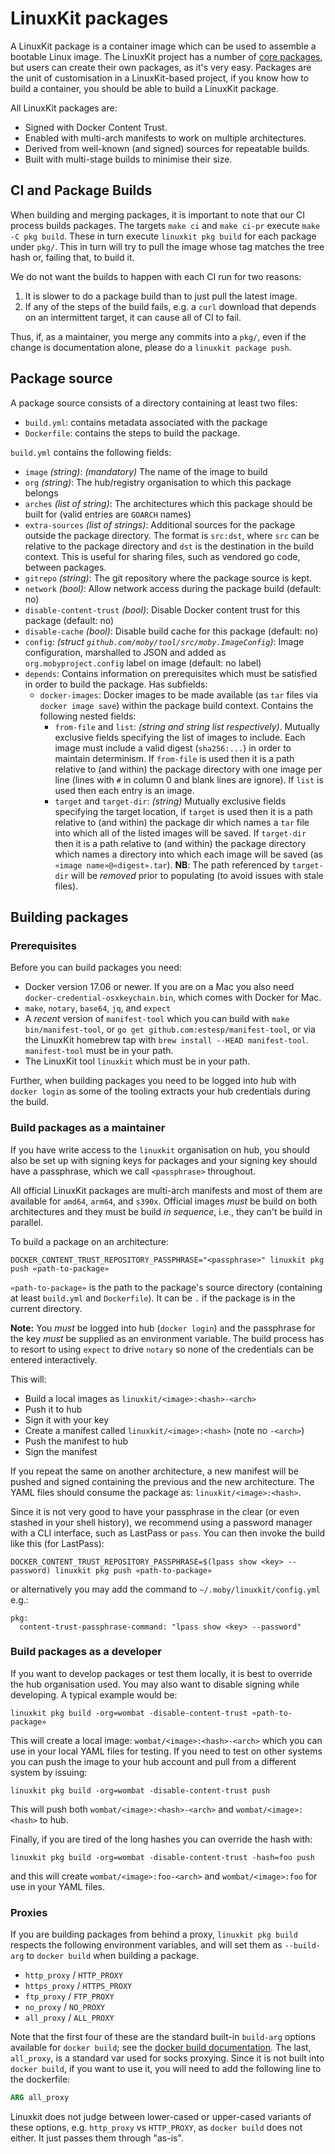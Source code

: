# LinuxKit packages

A LinuxKit package is a container image which can be used
to assemble a bootable Linux image. The LinuxKit project has a
number of [core packages](../pkg), but users can create their own
packages, as it's very easy. Packages are the unit of customisation
in a LinuxKit-based project, if you know how to build a container,
you should be able to build a LinuxKit package.

All LinuxKit packages are:
- Signed with Docker Content Trust.
- Enabled with multi-arch manifests to work on multiple architectures.
- Derived from well-known (and signed) sources for repeatable builds.
- Built with multi-stage builds to minimise their size.


## CI and Package Builds
When building and merging packages, it is important to note that our CI process builds packages. The targets `make ci` and `make ci-pr` execute `make -C pkg build`. These in turn execute `linuxkit pkg build` for each package under `pkg/`. This in turn will try to pull the image whose tag matches the tree hash or, failing that, to build it.

We do not want the builds to happen with each CI run for two reasons:

1. It is slower to do a package build than to just pull the latest image.
2. If any of the steps of the build fails, e.g. a `curl` download that depends on an intermittent target, it can cause all of CI to fail.

Thus, if, as a maintainer, you merge any commits into a `pkg/`, even if the change is documentation alone, please do a `linuxkit package push`.


## Package source

A package source consists of a directory containing at least two files:

- `build.yml`: contains metadata associated with the package
- `Dockerfile`: contains the steps to build the package.

`build.yml` contains the following fields:

- `image` _(string)_: *(mandatory)* The name of the image to build
- `org` _(string)_: The hub/registry organisation to which this package belongs
- `arches` _(list of string)_: The architectures which this package should be built for (valid entries are `GOARCH` names)
- `extra-sources` _(list of strings)_: Additional sources for the package outside the package directory. The format is `src:dst`, where `src` can be relative to the package directory and `dst` is the destination in the build context. This is useful for sharing files, such as vendored go code, between packages.
- `gitrepo` _(string)_: The git repository where the package source is kept.
- `network` _(bool)_: Allow network access during the package build (default: no)
- `disable-content-trust` _(bool)_: Disable Docker content trust for this package (default: no)
- `disable-cache` _(bool)_: Disable build cache for this package (default: no)
- `config`: _(struct `github.com/moby/tool/src/moby.ImageConfig`)_: Image configuration, marshalled to JSON and added as `org.mobyproject.config` label on image (default: no label)
- `depends`: Contains information on prerequisites which must be satisfied in order to build the package. Has subfields:
    - `docker-images`: Docker images to be made available (as `tar` files via `docker image save`) within the package build context. Contains the following nested fields:
        - `from-file` and `list`: _(string and string list respectively)_. Mutually exclusive fields specifying the list of images to include. Each image must include a valid digest (`sha256:...`) in order to maintain determinism. If `from-file` is used then it is a path relative to (and within) the package directory with one image per line (lines with `#` in column 0 and blank lines are ignore). If `list` is used then each entry is an image.
        - `target` and `target-dir`: _(string)_ Mutually exclusive fields specifying the target location, if `target` is used then it is a path relative to (and within) the package dir which names a `tar` file into which all of the listed images will be saved. If `target-dir` then it is a path relative to (and within) the package directory which names a directory into which each image will be saved (as `«image name»@«digest».tar`). **NB**: The path referenced by `target-dir` will be _removed_ prior to populating (to avoid issues with stale files).

## Building packages

### Prerequisites

Before you can build packages you need:
- Docker version 17.06 or newer. If you are on a Mac you also need
  `docker-credential-osxkeychain.bin`, which comes with Docker for Mac.
- `make`, `notary`, `base64`, `jq`, and `expect`
- A *recent* version of `manifest-tool` which you can build with `make
  bin/manifest-tool`, or `go get github.com:estesp/manifest-tool`, or
  via the LinuxKit homebrew tap with `brew install --HEAD
  manifest-tool`. `manifest-tool` must be in your path.
- The LinuxKit tool `linuxkit` which must be in your path.

Further, when building packages you need to be logged into hub with
`docker login` as some of the tooling extracts your hub credentials
during the build.

### Build packages as a maintainer

If you have write access to the `linuxkit` organisation on hub, you
should also be set up with signing keys for packages and your signing
key should have a passphrase, which we call `<passphrase>` throughout.

All official LinuxKit packages are multi-arch manifests and most of
them are available for `amd64`, `arm64`, and `s390x`. Official images
*must* be build on both architectures and they must be build *in
sequence*, i.e., they can't be build in parallel.

To build a package on an architecture:

```
DOCKER_CONTENT_TRUST_REPOSITORY_PASSPHRASE="<passphrase>" linuxkit pkg push «path-to-package»
```

`«path-to-package»` is the path to the package's source directory
(containing at least `build.yml` and `Dockerfile`). It can be `.` if
the package is in the current directory.

**Note:** You *must* be logged into hub (`docker login`) and the
passphrase for the key *must* be supplied as an environment
variable. The build process has to resort to using `expect` to drive
`notary` so none of the credentials can be entered interactively.

This will:
- Build a local images as `linuxkit/<image>:<hash>-<arch>`
- Push it to hub
- Sign it with your key
- Create a manifest called `linuxkit/<image>:<hash>` (note no `-<arch>`)
- Push the manifest to hub
- Sign the manifest

If you repeat the same on another architecture, a new manifest will be
pushed and signed containing the previous and the new
architecture. The YAML files should consume the package as:
`linuxkit/<image>:<hash>`.


Since it is not very good to have your passphrase in the clear (or
even stashed in your shell history), we recommend using a password
manager with a CLI interface, such as LastPass or `pass`. You can then
invoke the build like this (for LastPass):

```
DOCKER_CONTENT_TRUST_REPOSITORY_PASSPHRASE=$(lpass show <key> --password) linuxkit pkg push «path-to-package»
```
or alternatively you may add the command to `~/.moby/linuxkit/config.yml` e.g.:
```
pkg:
  content-trust-passphrase-command: "lpass show <key> --password"
```

### Build packages as a developer

If you want to develop packages or test them locally, it is best to
override the hub organisation used. You may also want to disable
signing while developing. A typical example would be:

```
linuxkit pkg build -org=wombat -disable-content-trust «path-to-package»
```

This will create a local image: `wombat/<image>:<hash>-<arch>` which
you can use in your local YAML files for testing. If you need to test
on other systems you can push the image to your hub account and pull
from a different system by issuing:

```
linuxkit pkg build -org=wombat -disable-content-trust push
```

This will push both `wombat/<image>:<hash>-<arch>` and
`wombat/<image>:<hash>` to hub.

Finally, if you are tired of the long hashes you can override the hash
with:

```
linuxkit pkg build -org=wombat -disable-content-trust -hash=foo push
```

and this will create `wombat/<image>:foo-<arch>` and
`wombat/<image>:foo` for use in your YAML files.

### Proxies

If you are building packages from behind a proxy, `linuxkit pkg build` respects
the following environment variables, and will set them as `--build-arg` to
`docker build` when building a package.

* `http_proxy` / `HTTP_PROXY`
* `https_proxy` / `HTTPS_PROXY`
* `ftp_proxy` / `FTP_PROXY`
* `no_proxy` / `NO_PROXY`
* `all_proxy` / `ALL_PROXY`

Note that the first four of these are the standard built-in `build-arg` options available
for `docker build`; see the [docker build documentation](https://docs.docker.com/v17.09/engine/reference/builder/#arg).
The last, `all_proxy`, is a standard var used for socks proxying. Since it is not built into `docker build`,
if you want to use it, you will need to add the following line to the dockerfile:

```dockerfile
ARG all_proxy
```

Linuxkit does not judge between lower-cased or upper-cased variants of these options, e.g. `http_proxy` vs `HTTP_PROXY`,
as `docker build` does not either. It just passes them through "as-is".
